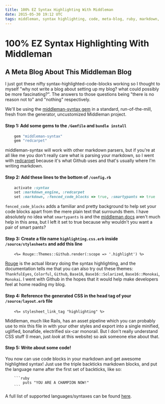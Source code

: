```yaml
---
title: 100% EZ Syntax Highlighting With Middleman
date: 2015-05-30 19:12 UTC
tags: middleman, syntax highlighting, code, meta-blog, ruby, markdown, john gruber
---
```


# 100% EZ Syntax Highlighting With Middleman
## A Meta Blog About This Middleman Blog

I just got these nifty syntax-highlighted-code-blocks working so I thought to myself "why not write a blog about setting up my blog? what could possibly be more fascinating?". The answers to those questions being "there is no reason not to" and "nothing" respectively.

We'll be using the [middleman-syntax gem](https://github.com/middleman/middleman-syntax) in a standard, run-of-the-mill, fresh from the generator, uncustomized Middleman project.

#### Step 1: Add some gems to the `/Gemfile` and `bundle install`

```ruby
    gem "middleman-syntax"
    gem "redcarpet"
```

middleman-syntax will work with other markdown parsers, but if you're at all like me you don't really care what is parsing your markdown, so I went with [redcarpet](https://github.com/vmg/redcarpet) because it's what Github uses and that's usually where I'm writing markdown.

#### Step 2: Add these lines to the bottom of `/config.rb`

```ruby
    activate :syntax
    set :markdown_engine, :redcarpet
    set :markdown, :fenced_code_blocks => true, :smartypants => true
```

`fenced_code_blocks` adds a familiar and pretty background to help set your code blocks apart from the mere plain text that surrounds them. I have absolutely no idea what `smartypants` is and the [middleman docs](https://middlemanapp.com/basics/template_engine_options/) aren't much help in this area, but I left it set to true because why wouldn't you want a pair of smart pants?

#### Step 3: Create a file name `highlighting.css.erb` inside `/source/stylesheets` and add this line

```erb
    <%= Rouge::Themes::Github.render(:scope => '.highlight') %>
```

[Rouge](https://github.com/jneen/rouge) is the actual library doing the syntax highlighting, and the documentation tells me that you can also try out these themes: `ThankfulEyes`, `Colorful`, `Github`, `Base16`, `Base16::Solarized`, `Base16::Monokai`, `Monokai`. I went with Github in the hopes that it would help make developers feel at home reading my blog.

#### Step 4: Reference the generated CSS in the head tag of your `/source/layout.erb` file

```erb
    <%= stylesheet_link_tag "highlighting" %>
```

Middleman, much like Rails, has an asset pipeline which you can probably use to mix this file in with your other styles and export into a single minified, uglified, bonafide, electrified six-car monorail. But I don't really understand CSS stuff (I mean, just _look_ at this website) so ask someone else about that.

#### Step 5: Write about some code!

You now can use code blocks in your markdown and get awesome highlighted syntax! Just use the triple backticks markdown blocks, and put the language name after the first set of backticks, like so:

```
    ```ruby
        puts "YOU ARE A CHAMPION NOW!"
    ```
```

A full list of supported languages/syntaxes can be found [here](https://github.com/jneen/rouge/wiki/List-of-supported-languages-and-lexers).
